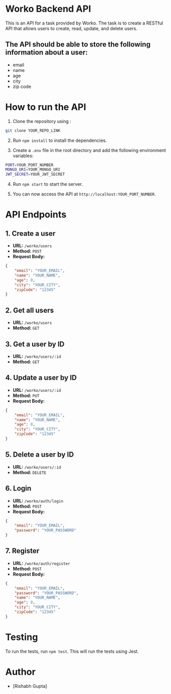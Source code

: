 # Worko Backend API
This is an API for a task provided by Worko. The task is to create a RESTful API that allows users to create, read, update, and delete users. 

## The API should be able to store the following information about a user:
- email
- name
- age
- city
- zip code

# How to run the API

1. Clone the repository using : 
```bash
git clone YOUR_REPO_LINK
```

2. Run `npm install` to install the dependencies.

3. Create a `.env` file in the root directory and add the following environment variables:
```bash
PORT=YOUR_PORT_NUMBER
MONGO_URI=YOUR_MONGO_URI
JWT_SECRET=YOUR_JWT_SECRET
```

4. Run `npm start` to start the server.

5. You can now access the API at `http://localhost:YOUR_PORT_NUMBER`.

# API Endpoints

## 1. Create a user 
- **URL:** `/worko/users`
- **Method:** `POST`
- **Request Body:**
```json
{
    "email": "YOUR_EMAIL",
    "name": "YOUR_NAME",
    "age": 0,
    "city": "YOUR_CITY",
    "zipCode": "12345"
}
```

## 2. Get all users
- **URL:** `/worko/users`
- **Method:** `GET`

## 3. Get a user by ID
- **URL:** `/worko/users/:id`
- **Method:** `GET`

## 4. Update a user by ID
- **URL:** `/worko/users/:id`
- **Method:** `PUT`
- **Request Body:**
```json
{
    "email": "YOUR_EMAIL",
    "name": "YOUR_NAME",
    "age": 0,
    "city": "YOUR_CITY",
    "zipCode": "12345"
}
```

## 5. Delete a user by ID
- **URL:** `/worko/users/:id`
- **Method:** `DELETE`

## 6. Login
- **URL:** `/worko/auth/login`
- **Method:** `POST`
- **Request Body:**
```json
{
    "email": "YOUR_EMAIL",
    "password": "YOUR_PASSWORD"
}
```

## 7. Register
- **URL:** `/worko/auth/register`
- **Method:** `POST`
- **Request Body:**
```json
{
    "email": "YOUR_EMAIL",
    "password": "YOUR_PASSWORD",
    "name": "YOUR_NAME",
    "age": 0,
    "city": "YOUR_CITY",
    "zipCode": "12345"
}
```

# Testing

To run the tests, run `npm test`. This will run the tests using Jest.

# Author

- [Rishabh Gupta]